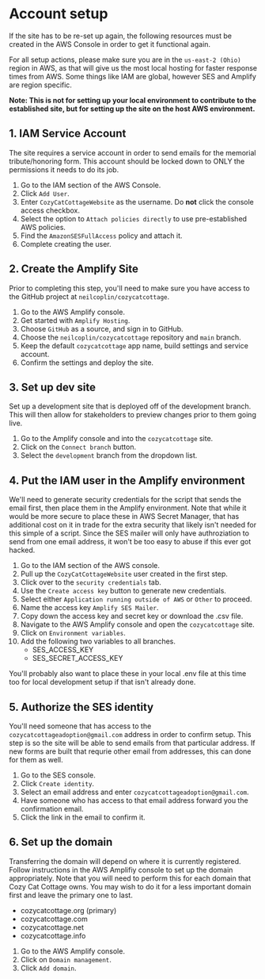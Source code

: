 # Account setup
If the site has to be re-set up again, the following resources must be created in the AWS Console in order to get it functional again.

For all setup actions, please make sure you are in the `us-east-2 (Ohio)` region in AWS, as that will give us the most local hosting for faster response times from AWS.  Some things like IAM are global, however SES and Amplify are region specific.

**Note: This is not for setting up your local environment to contribute to the established site, but for setting up the site on the host AWS environment.**

## 1. IAM Service Account

The site requires a service account in order to send emails for the memorial tribute/honoring form.  This account should be locked down to ONLY the permissions it needs to do its job.

1. Go to the IAM section of the AWS Console.
1. Click `Add User`.
1. Enter `CozyCatCottageWebsite` as the username.  Do **not** click the console access checkbox.
1. Select the option to `Attach policies directly` to use pre-established AWS policies.
1. Find the `AmazonSESFullAccess` policy and attach it.
1. Complete creating the user.

## 2. Create the Amplify Site

Prior to completing this step, you'll need to make sure you have access to the GitHub project at `neilcoplin/cozycatcottage`.

1. Go to the AWS Amplify console.
1. Get started with `Amplify Hosting`.
1. Choose `GitHub` as a source, and sign in to GitHub.
1. Choose the `neilcoplin/cozycatcottage` repository and `main` branch.
1. Keep the default `cozycatcottage` app name, build settings and service account.
1. Confirm the settings and deploy the site.

## 3. Set up dev site

Set up a development site that is deployed off of the development branch.  This will then allow for stakeholders to preview changes prior to them going live.

1. Go to the Amplify console and into the `cozycatcottage` site.
1. Click on the `Connect branch` button.
1. Select the `development` branch from the dropdown list.

## 4. Put the IAM user in the Amplify environment

We'll need to generate security credentials for the script that sends the email first, then place them in the Amplify environment.  Note that while it would be more secure to place these in AWS Secret Manager, that has additional cost on it in trade for the extra security that likely isn't needed for this simple of a script.  Since the SES mailer will only have authroziation to send from one email address, it won't be too easy to abuse if this ever got hacked.

1. Go to the IAM section of the AWS console.
1. Pull up the `CozyCatCottageWebsite` user created in the first step.
1. Click over to the `security credentials` tab.
1. Use the `Create access key` button to generate new credentials.
1. Select either `Application running outside of AWS` or `Other` to proceed.
1. Name the access key `Amplify SES Mailer`.
1. Copy down the access key and secret key or download the .csv file.
1. Navigate to the AWS Amplify console and open the `cozycatcottage` site.
1. Click on `Environment variables`.
1. Add the following two variables to all branches.
    - SES_ACCESS_KEY
    - SES_SECRET_ACCESS_KEY

You'll probably also want to place these in your local .env file at this time too for local development setup if that isn't already done.

## 5. Authorize the SES identity

You'll need someone that has access to the `cozycatcottageadoption@gmail.com` address in order to confirm setup.  This step is so the site will be able to send emails from that particular address.  If new forms are built that requrie other email from addresses, this can done for them as well.

1. Go to the SES console.
1. Click `Create identity`.
1. Select an email address and enter `cozycatcottageadoption@gmail.com`.
1. Have someone who has access to that email address forward you the confirmation email.
1. Click the link in the email to confirm it.

## 6. Set up the domain

Transferring the domain will depend on where it is currently registered.  Follow instructions in the AWS Amplifiy console to set up the domain appropriately.  Note that you will need to perform this for each domain that Cozy Cat Cottage owns.  You may wish to do it for a less important domain first and leave the primary one to last.

- cozycatcottage.org (primary)
- cozycatcottage.com
- cozycatcottage.net
- cozycatcottage.info

1. Go to the AWS Amplify console.
1. Click on `Domain management`.
1. Click `Add domain`.